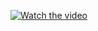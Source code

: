 [![Watch the video](https://img.youtube.com/vi/4afFkwldrxk/hqdefault.jpg)](https://www.youtube.com/watch?v=4afFkwldrxk&ab_channel=AshishKumarVerma)
